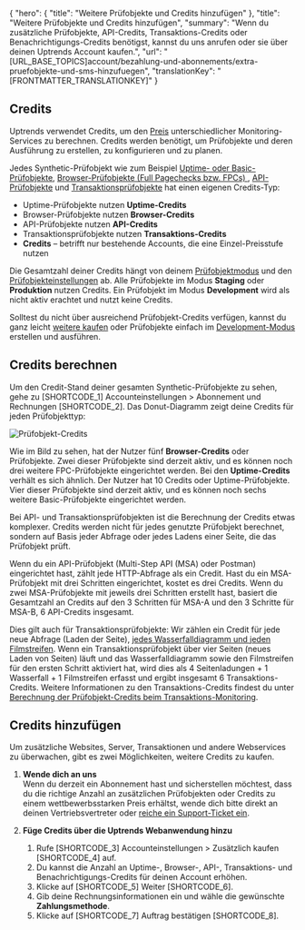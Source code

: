 {
  "hero": {
    "title": "Weitere Prüfobjekte und Credits hinzufügen"
  },
  "title": "Weitere Prüfobjekte und Credits hinzufügen",
  "summary": "Wenn du zusätzliche Prüfobjekte, API-Credits, Transaktions-Credits oder Benachrichtigungs-Credits benötigst, kannst du uns anrufen oder sie über deinen Uptrends Account kaufen.",
  "url": "[URL_BASE_TOPICS]account/bezahlung-und-abonnements/extra-pruefobjekte-und-sms-hinzufuegen",
  "translationKey": "[FRONTMATTER_TRANSLATIONKEY]"
}

## Credits

Uptrends verwendet Credits, um den [Preis]([LINK_URL_1]) unterschiedlicher Monitoring-Services zu berechnen. Credits werden benötigt, um Prüfobjekte und deren Ausführung zu erstellen, zu konfigurieren und zu planen.

Jedes Synthetic-Prüfobjekt wie zum Beispiel [Uptime- oder Basic-Prüfobjekte]([LINK_URL_2]), [Browser-Prüfobjekte (Full Pagechecks bzw. FPCs) ]([LINK_URL_3]), [API-Prüfobjekte]([LINK_URL_4]) und [Transaktionsprüfobjekte]([LINK_URL_5]) hat einen eigenen Credits-Typ:

- Uptime-Prüfobjekte nutzen **Uptime-Credits**
- Browser-Prüfobjekte nutzen **Browser-Credits**
- API-Prüfobjekte nutzen **API-Credits**
- Transaktionsprüfobjekte nutzen **Transaktions-Credits**
- **Credits** – betrifft nur bestehende Accounts, die eine Einzel-Preisstufe nutzen

Die Gesamtzahl deiner Credits hängt von deinem [Prüfobjektmodus]([LINK_URL_6]) und den [Prüfobjekteinstellungen]([LINK_URL_7]) ab. Alle Prüfobjekte im Modus **Staging** oder **Produktion** nutzen Credits. Ein Prüfobjekt im Modus **Development** wird als nicht aktiv erachtet und nutzt keine Credits.

Solltest du nicht über ausreichend Prüfobjekt-Credits verfügen, kannst du ganz leicht [weitere kaufen]([LINK_URL_8]) oder Prüfobjekte einfach im [Development-Modus]([LINK_URL_9]) erstellen und ausführen.

## Credits berechnen

Um den Credit-Stand deiner gesamten Synthetic-Prüfobjekte zu sehen, gehe zu [SHORTCODE_1] Accounteinstellungen > Abonnement und Rechnungen [SHORTCODE_2]. Das Donut-Diagramm zeigt deine Credits für jeden Prüfobjekttyp:

![Prüfobjekt-Credits]([LINK_URL_10])

Wie im Bild zu sehen, hat der Nutzer fünf **Browser-Credits** oder Prüfobjekte. Zwei dieser Prüfobjekte sind derzeit aktiv, und es können noch drei weitere FPC-Prüfobjekte eingerichtet werden. Bei den **Uptime-Credits** verhält es sich ähnlich. Der Nutzer hat 10 Credits oder Uptime-Prüfobjekte. Vier dieser Prüfobjekte sind derzeit aktiv, und es können noch sechs weitere Basic-Prüfobjekte eingerichtet werden.

Bei API- und Transaktionsprüfobjekten ist die Berechnung der Credits etwas komplexer. Credits werden nicht für jedes genutzte Prüfobjekt berechnet, sondern auf Basis jeder Abfrage oder jedes Ladens einer Seite, die das Prüfobjekt prüft. 

Wenn du ein API-Prüfobjekt (Multi-Step API (MSA) oder Postman) eingerichtet hast, zählt jede HTTP-Abfrage als ein Credit. Hast du ein MSA-Prüfobjekt mit drei Schritten eingerichtet, kostet es drei Credits. Wenn du zwei MSA-Prüfobjekte mit jeweils drei Schritten erstellt hast, basiert die Gesamtzahl an Credits auf den 3 Schritten für MSA-A und den 3 Schritte für MSA-B, 6 API-Credits insgesamt.

Dies gilt auch für Transaktionsprüfobjekte: Wir zählen ein Credit für jede neue Abfrage (Laden der Seite), [jedes Wasserfalldiagramm und jeden Filmstreifen]([LINK_URL_11]). Wenn ein Transaktionsprüfobjekt über vier Seiten (neues Laden von Seiten) läuft und das Wasserfalldiagramm sowie den Filmstreifen für den ersten Schritt aktiviert hat, wird dies als 4 Seitenladungen + 1 Wasserfall + 1 Filmstreifen erfasst und ergibt insgesamt 6 Transaktions-Credits. Weitere Informationen zu den Transaktions-Credits findest du unter [Berechnung der Prüfobjekt-Credits beim Transaktions-Monitoring]([LINK_URL_12]).





## Credits hinzufügen

Um zusätzliche Websites, Server, Transaktionen und andere Webservices zu überwachen, gibt es zwei Möglichkeiten, weitere Credits zu kaufen.

1. **Wende dich an uns**  
    Wenn du derzeit ein Abonnement hast und sicherstellen möchtest, dass du die richtige Anzahl an zusätzlichen Prüfobjekten oder Credits zu einem wettbewerbsstarken Preis erhältst, wende dich bitte direkt an deinen Vertriebsvertreter oder [reiche ein Support-Ticket ein]([LINK_URL_13]).  

2. **Füge Credits über die Uptrends Webanwendung hinzu**
    1. Rufe [SHORTCODE_3]  Accounteinstellungen > Zusätzlich kaufen [SHORTCODE_4] auf.
    2. Du kannst die Anzahl an Uptime-, Browser-, API-, Transaktions- und Benachrichtigungs-Credits für deinen Account erhöhen.
    3. Klicke auf [SHORTCODE_5] Weiter [SHORTCODE_6].
    4. Gib deine Rechnungsinformationen ein und wähle die gewünschte **Zahlungsmethode**.
    5. Klicke auf [SHORTCODE_7] Auftrag bestätigen [SHORTCODE_8].
